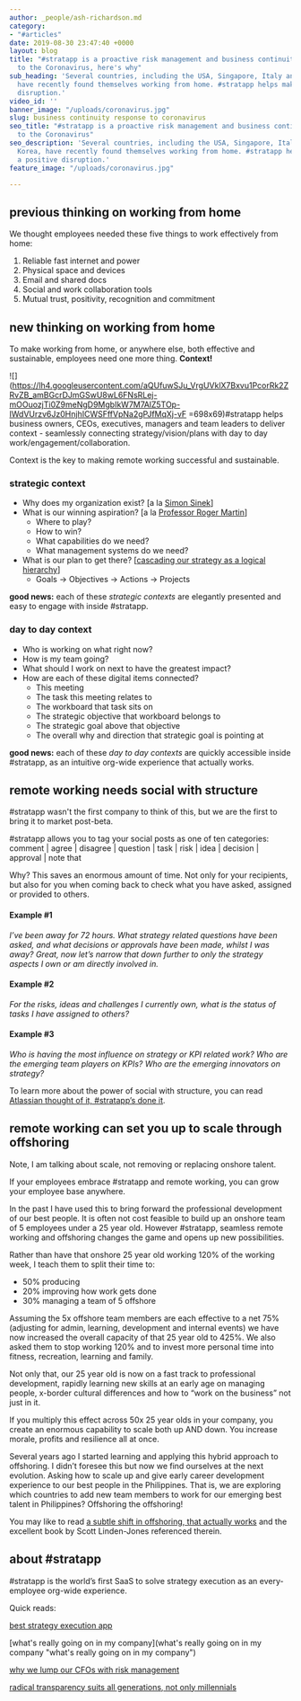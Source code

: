 ```yaml
---
author: _people/ash-richardson.md
category:
- "#articles"
date: 2019-08-30 23:47:40 +0000
layout: blog
title: "#stratapp is a proactive risk management and business continuity response
  to the Coronavirus, here's why"
sub_heading: 'Several countries, including the USA, Singapore, Italy and South Korea,
  have recently found themselves working from home. #stratapp helps make this a positive
  disruption.'
video_id: ''
banner_image: "/uploads/coronavirus.jpg"
slug: business continuity response to coronavirus
seo_title: "#stratapp is a proactive risk management and business continuity response
  to the Coronavirus"
seo_description: 'Several countries, including the USA, Singapore, Italy and South
  Korea, have recently found themselves working from home. #stratapp helps make this
  a positive disruption.'
feature_image: "/uploads/coronavirus.jpg"

---
```

## previous thinking on working from home

We thought employees needed these five things to work effectively from home:

1. Reliable fast internet and power
2. Physical space and devices
3. Email and shared docs
4. Social and work collaboration tools
5. Mutual trust, positivity, recognition and commitment

## new thinking on working from home

To make working from home, or anywhere else, both effective and sustainable, employees need one more thing.  **Context!**

![](https://lh4.googleusercontent.com/aQUfuwSJu_VrgUVklX7Bxvu1PcorRk2ZRvZB_amBGcrDJmGSwU8wL6FNsRLej-mOOuozjTi0Z9meNgD9MgbIkW7M7AlZ5TOp-IWdVUrzv6Jz0HnjhICWSFffVpNa2gPJfMqXj-vF =698x69)#stratapp helps business owners, CEOs, executives, managers and team leaders to deliver context - seamlessly connecting strategy/vision/plans with day to day work/engagement/collaboration.

Context is the key to making remote working successful and sustainable.

### strategic context

* Why does my organization exist? \[a la [Simon Sinek](https://stratapp.ai/how-great-leaders-inspire-action-by-simon-sinek/ "how great leaders inspire action by Simon Sinek")\]
* What is our winning aspiration? \[a la [Professor Roger Martin](https://stratapp.ai/professor-roger-martin-on-what-ceos-should-really-be-doing/ "what CEOs should really be doing by Professor Roger Martin")\]
  * Where to play?
  * How to win?
  * What capabilities do we need?
  * What management systems do we need?
* What is our plan to get there? \[[cascading our strategy as a logical hierarchy](https://stratapp.ai/blog/strategic-planning-software-with-a-strategy-tree-hierarchy/ "strategy tree - 2 tips")\]
  * Goals -> Objectives -> Actions -> Projects

**good news:** each of these _strategic contexts_ are elegantly presented and easy to engage with inside #stratapp.

### day to day context

* Who is working on what right now?
* How is my team going?
* What should I work on next to have the greatest impact?
* How are each of these digital items connected?
  * This meeting
  * The task this meeting relates to
  * The workboard that task sits on
  * The strategic objective that workboard belongs to
  * The strategic goal above that objective
  * The overall why and direction that strategic goal is pointing at

**good news:** each of these _day to day contexts_ are quickly accessible inside #stratapp, as an intuitive org-wide experience that actually works.

## remote working needs social with structure

\#stratapp wasn't the first company to think of this, but we are the first to bring it to market post-beta.

\#stratapp allows you to tag your social posts as one of ten categories: comment | agree | disagree | question | task | risk | idea | decision | approval | note that

Why? This saves an enormous amount of time. Not only for your recipients, but also for you when coming back to check what you have asked, assigned or provided to others.

#### Example #1

_I’ve been away for 72 hours. What strategy related questions have been asked, and what decisions or approvals have been made, whilst I was away? Great, now let’s narrow that down further to only the strategy aspects I own or am directly involved in._

#### Example #2

_For the risks, ideas and challenges I currently own, what is the status of tasks I have assigned to others?_

#### Example #3

_Who is having the most influence on strategy or KPI related work? Who are the emerging team players on KPIs? Who are the emerging innovators on strategy?_

To learn more about the power of social with structure, you can read [Atlassian thought of it, #stratapp’s done it](https://stratapp.ai/blog/atlassian-stride-social-with-structure/ "Atlassian thought of it, #stratapp's done it").

## remote working can set you up to scale through offshoring

Note, I am talking about scale, not removing or replacing onshore talent.

If your employees embrace #stratapp and remote working, you can grow your employee base anywhere.

In the past I have used this to bring forward the professional development of our best people. It is often not cost feasible to build up an onshore team of 5 employees under a 25 year old. However #stratapp, seamless remote working and offshoring changes the game and opens up new possibilities.

Rather than have that onshore 25 year old working 120% of the working week, I teach them to split their time to:

* 50% producing
* 20% improving how work gets done
* 30% managing a team of 5 offshore

Assuming the 5x offshore team members are each effective to a net 75% (adjusting for admin, learning, development and internal events) we have now increased the overall capacity of that 25 year old to 425%. We also asked them to stop working 120% and to invest more personal time into fitness, recreation, learning and family.

Not only that, our 25 year old is now on a fast track to professional development, rapidly learning new skills at an early age on managing people, x-border cultural differences and how to “work on the business” not just in it.

If you multiply this effect across 50x 25 year olds in your company, you create an enormous capability to scale both up AND down. You increase morale, profits and resilience all at once.

Several years ago I started learning and applying this hybrid approach to offshoring. I didn’t foresee this but now we find ourselves at the next evolution. Asking how to scale up and give early career development experience to our best people in the Philippines. That is, we are exploring which countries to add new team members to work for our emerging best talent in Philippines? Offshoring the offshoring!

You may like to read [a subtle shift in offshoring, that actually works](https://stratapp.ai/seamlessly-align-your-onshore-and-offshore-teams/ "a subtle shift in offshoring, that actually works") and the excellent book by Scott Linden-Jones referenced therein.

## about #stratapp

\#stratapp is the world’s first SaaS to solve strategy execution as an every-employee org-wide experience.

Quick reads:

[best strategy execution app](https://stratapp.ai/blog/best-strategy-execution-software-app/ "best strategy execution app")

[what's really going on in my company](what's really going on in my company "what's really going on in my company")

[why we lump our CFOs with risk management](https://stratapp.ai/blog/why-we-lump-our-cfos-with-risk-management/ "why we lump our CFOs with risk management")

[radical transparency suits all generations, not only millennials](https://stratapp.ai/blog/radical-transparency/ "radical transparency by Ray Dalio")